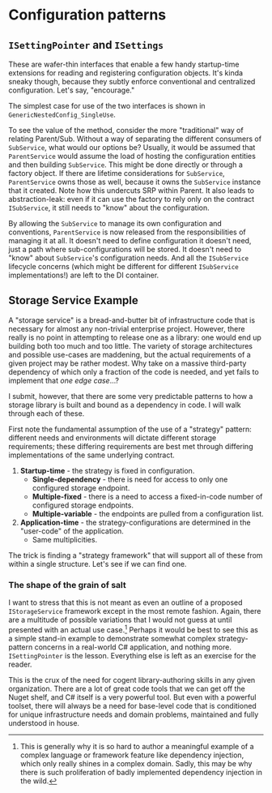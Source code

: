 # Configuration patterns
## `ISettingPointer` and `ISettings`
These are wafer-thin interfaces that enable a few handy startup-time extensions for reading and registering
configuration objects. It's kinda sneaky though, because they subtly enforce conventional and centralized
configuration. Let's say, "encourage."

The simplest case for use of the two interfaces is shown in `GenericNestedConfig_SingleUse`.

To see the value of the method, consider the more "traditional" way of relating Parent/Sub. Without a way of
separating the different consumers of `SubService`, what would our options be? Usually, it would be assumed that
`ParentService` would assume the load of hosting the configuration entities and then building `SubService`. This
might be done directly or through a factory object. If there are lifetime considerations for `SubService`,
`ParentService` owns those as well, because it owns the `SubService` instance that it created. Note how this
undercuts SRP within Parent. It also leads to abstraction-leak: even if it can use the factory to rely only on
the contract `ISubService`, it still needs to "know" about the configuration.

By allowing the `SubService` to manage its own configuration and conventions, `ParentService` is now released
from the responsibilities of managing it at all. It doesn't need to define configuration it doesn't need, just
a path where sub-configurations will be stored. It
doesn't need to "know" about `SubService`'s configuration needs. And all the `ISubService` lifecycle concerns
(which might be different for different `ISubService` implementations!) are left
to the DI container.

## Storage Service Example

A "storage service" is a bread-and-butter bit of infrastructure code that is necessary for almost any non-trivial
enterprise project. However, there really is no point in attempting to release one as a library: one would end up
building both too much and too little. The variety of storage architectures and possible use-cases are maddening,
but the actual requirements of a given project may be rather modest. Why take on a massive third-party dependency
of which only a fraction of the code is needed, and yet fails to implement that _one edge case_...?

I submit, however, that there are some very predictable patterns to how a storage library is built and bound as a
dependency in code. I will walk through each of these.

First note the fundamental assumption of the use of a "strategy"
pattern: different needs and environments will dictate different storage requirements; these differing requirements
are best met through differing implementations of the same underlying contract.
1. **Startup-time** - the strategy is fixed in configuration.
   - **Single-dependency** - there is need for access to only one configured storage endpoint.
   - **Multiple-fixed** - there is a need to access a fixed-in-code number of configured storage endpoints.
   - **Multiple-variable** - the endpoints are pulled from a configuration list.
2. **Application-time** - the strategy-configurations are determined in the "user-code" of the application.
   - Same multiplicities.

The trick is finding a "strategy framework" that will support all of these from within a single structure. Let's see if
we can find one.

### The shape of the grain of salt
I want to stress that this is not meant as even an outline of a proposed `IStorageService` framework except in
the most remote fashion. Again, there are a multitude of possible variations that I would not guess at until presented
with an actual use case.[^1] Perhaps it would be best to see this as a simple stand-in example to demonstrate somewhat
complex strategy-pattern concerns in a real-world C# application, and nothing more. `ISettingPointer` is the
lesson. Everything else is left as an exercise for the reader.

This is the crux of the need for cogent library-authoring skills in any given organization. There are a lot of great code
tools that we can get off the Nuget shelf, and C# itself is a very powerful tool. But even with a powerful toolset,
there will always be a need for base-level code that is conditioned for unique infrastructure needs and domain
problems, maintained and fully understood in house.

[^1]: This is generally why it is so hard to author a meaningful example of a complex language or framework feature like
dependency injection, which only really shines in a complex domain. Sadly, this may be why there is such proliferation
of badly implemented dependency injection in the wild.
